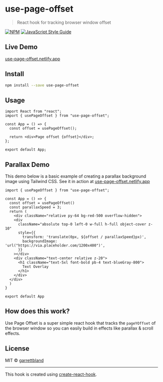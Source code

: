 # use-page-offset

> React hook for tracking browser window offset

[![NPM](https://img.shields.io/npm/v/use-page-offset.svg)](https://www.npmjs.com/package/use-page-offset) [![JavaScript Style Guide](https://img.shields.io/badge/code_style-standard-brightgreen.svg)](https://standardjs.com)

## Live Demo

[use-page-offset.netlify.app](https://use-page-offset.netlify.app)

## Install

```bash
npm install --save use-page-offset
```

## Usage

```tsx
import React from "react";
import { usePageOffset } from "use-page-offset";

const App = () => {
  const offset = usePageOffset();

  return <div>Page offset {offset}</div>;
};

export default App;
```

## Parallax Demo

This demo below is a basic example of creating a parallax background image using Tailwind CSS. See it in action at [use-page-offset.netlify.app](https://use-page-offset.netlify.app)

```
import { usePageOffset } from "use-page-offset";

const App = () => {
  const offset = usePageOffset()
  const parallaxSpeed = 3;
  return (
    <div className="relative py-64 bg-red-500 overflow-hidden">
    <div
      className="absolute top-0 left-0 w-full h-full object-cover z-10"
      style={{
        transform: 'translate(0px, ${offset / parallaxSpeed}px)',
        backgroundImage: 'url("https://via.placeholder.com/1200x400")',
      }}
    ></div>
    <div className="text-center relative z-20">
      <h1 className="text-5xl font-bold pb-4 text-blueGray-800">
        Text Overlay
      </h1>
    </div>
  </div>
  )
}

export default App
```

## How does this work?

Use Page Offset is a super simple react hook that tracks the `pageYOffset` of the browser window so you can easily build in effects like parallax & scroll effects.

## License

MIT © [garrettbland](https://github.com/garrettbland)

---

This hook is created using [create-react-hook](https://github.com/hermanya/create-react-hook).
